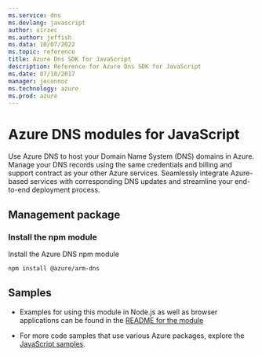 ```yaml
---
ms.service: dns
ms.devlang: javascript
author: xirzec
ms.author: jeffish
ms.data: 10/07/2022
ms.topic: reference
title: Azure Dns SDK for JavaScript
description: Reference for Azure Dns SDK for JavaScript
ms.date: 07/18/2017
manager: jeconnoc
ms.technology: azure
ms.prod: azure
---
```

# Azure DNS modules for JavaScript

Use Azure DNS to host your Domain Name System (DNS) domains in Azure. Manage your DNS records using the same credentials and billing and support contract as your other Azure services. Seamlessly integrate Azure-based services with corresponding DNS updates and streamline your end-to-end deployment process.

## Management package

### Install the npm module

Install the Azure DNS npm module

```bash
npm install @azure/arm-dns
```

## Samples

* Examples for using this module in Node.js as well as browser applications can be found in the [README for the module](https://www.npmjs.com/package/@azure/arm-dns)

* For more code samples that use various Azure packages, explore the [JavaScript samples](https://docs.microsoft.com/samples/browse/?languages=javascript).
